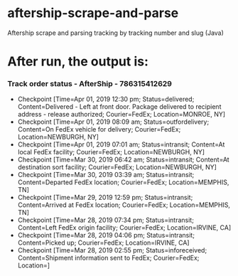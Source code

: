# aftership-scrape-and-parse
Aftership scrape and parsing tracking by tracking number and slug (Java)
<div>
  <h1>After run, the output is: </h1>
  <div>
  <h3>Track order status - AfterShip - 786315412629</h3>
    <ul>
      <li>Checkpoint [Time=Apr 01, 2019 12:30 pm; Status=delivered; Content=Delivered - Left at front door. Package delivered to recipient address - release authorized; Courier=FedEx; Location=MONROE, NY]</li>
      <li>Checkpoint [Time=Apr 01, 2019 08:09 am; Status=outfordelivery; Content=On FedEx vehicle for delivery; Courier=FedEx; Location=NEWBURGH, NY]</li>
      <li>Checkpoint [Time=Apr 01, 2019 07:01 am; Status=intransit; Content=At local FedEx facility; Courier=FedEx; Location=NEWBURGH, NY]</li>
      <li>Checkpoint [Time=Mar 30, 2019 06:42 am; Status=intransit; Content=At destination sort facility; Courier=FedEx; Location=NEWBURGH, NY]</li>
      <li>Checkpoint [Time=Mar 30, 2019 03:39 am; Status=intransit; Content=Departed FedEx location; Courier=FedEx; Location=MEMPHIS, TN]</li>
      <li>Checkpoint [Time=Mar 29, 2019 12:59 pm; Status=intransit; Content=Arrived at FedEx location; Courier=FedEx; Location=MEMPHIS, TN]</li>
      <li>Checkpoint [Time=Mar 28, 2019 07:34 pm; Status=intransit; Content=Left FedEx origin facility; Courier=FedEx; Location=IRVINE, CA]</li>
      <li>Checkpoint [Time=Mar 28, 2019 04:06 pm; Status=intransit; Content=Picked up; Courier=FedEx; Location=IRVINE, CA]</li>
      <li>Checkpoint [Time=Mar 28, 2019 02:55 pm; Status=inforeceived; Content=Shipment information sent to FedEx; Courier=FedEx; Location=]</li>
    </ul>
  </div>
</div>
